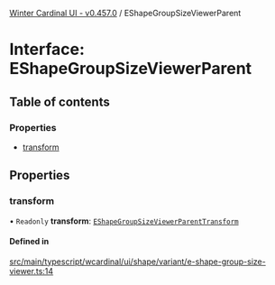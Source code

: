 [Winter Cardinal UI - v0.457.0](../index.md) / EShapeGroupSizeViewerParent

# Interface: EShapeGroupSizeViewerParent

## Table of contents

### Properties

- [transform](EShapeGroupSizeViewerParent.md#transform)

## Properties

### transform

• `Readonly` **transform**: [`EShapeGroupSizeViewerParentTransform`](EShapeGroupSizeViewerParentTransform.md)

#### Defined in

[src/main/typescript/wcardinal/ui/shape/variant/e-shape-group-size-viewer.ts:14](https://github.com/winter-cardinal/winter-cardinal-ui/blob/v0.457.0/src/main/typescript/wcardinal/ui/shape/variant/e-shape-group-size-viewer.ts#L14)
